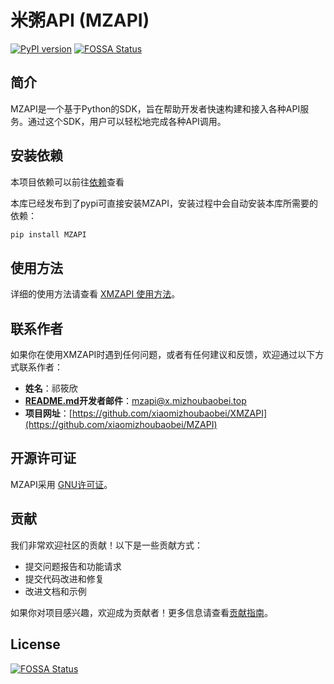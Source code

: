 # 米粥API (MZAPI)
[![PyPI version](https://badge.fury.io/py/MZAPI.svg)](https://pypi.org/project/MZAPI/)
[![FOSSA Status](https://app.fossa.com/api/projects/git%2Bgithub.com%2Fxiaomizhoubaobei%2FMZAPI-python.svg?type=shield)](https://app.fossa.com/projects/git%2Bgithub.com%2Fxiaomizhoubaobei%2FMZAPI-python?ref=badge_shield)

## 简介

MZAPI是一个基于Python的SDK，旨在帮助开发者快速构建和接入各种API服务。通过这个SDK，用户可以轻松地完成各种API调用。

## 安装依赖

本项目依赖可以前往[依赖](https://github.com/xiaomizhoubaobei/MZAPI/blob/master/dependencies.md)查看

本库已经发布到了pypi可直接安装MZAPI，安装过程中会自动安装本库所需要的依赖：

```bash
pip install MZAPI
```

## 使用方法

详细的使用方法请查看 [XMZAPI 使用方法](https://github.com/xiaomizhoubaobei/MZAPI/blob/master/USAGE.md)。

## 联系作者

如果你在使用XMZAPI时遇到任何问题，或者有任何建议和反馈，欢迎通过以下方式联系作者：

- **姓名**：祁筱欣
- **[README.md](README.md)开发者邮件**：[mzapi@x.mizhoubaobei.top](mailto:mzapi@x.mizhoubaobei.top)
- **项目网址**：[https://github.com/xiaomizhoubaobei/XMZAPI](https://github.com/xiaomizhoubaobei/MZAPI)

## 开源许可证

MZAPI采用 [GNU许可证](LICENSE)。

## 贡献

我们非常欢迎社区的贡献！以下是一些贡献方式：

- 提交问题报告和功能请求
- 提交代码改进和修复
- 改进文档和示例

如果你对项目感兴趣，欢迎成为贡献者！更多信息请查看[贡献指南](https://github.com/xiaomizhoubaobei/MZAPI/blob/master/CONTRIBUTING.md)。

## License
[![FOSSA Status](https://app.fossa.com/api/projects/git%2Bgithub.com%2Fxiaomizhoubaobei%2FMZAPI-python.svg?type=large)](https://app.fossa.com/projects/git%2Bgithub.com%2Fxiaomizhoubaobei%2FMZAPI-python?ref=badge_large)